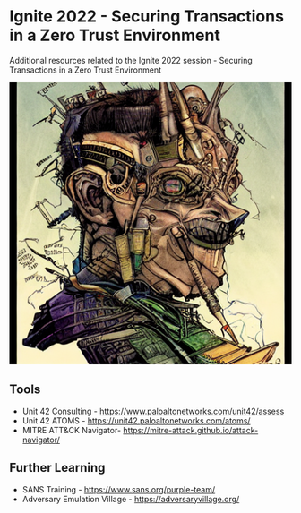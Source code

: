 # Ignite 2022 - Securing Transactions in a Zero Trust Environment
Additional resources related to the Ignite 2022 session - Securing Transactions in a Zero Trust Environment

![dystopia malware1](images/seed_550682_00003.png)

## Tools
* Unit 42 Consulting - https://www.paloaltonetworks.com/unit42/assess
* Unit 42 ATOMS - https://unit42.paloaltonetworks.com/atoms/
* MITRE ATT&CK Navigator- https://mitre-attack.github.io/attack-navigator/

## Further Learning
* SANS Training - https://www.sans.org/purple-team/
* Adversary Emulation Village - https://adversaryvillage.org/

